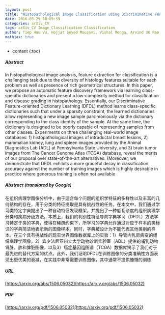 ```yaml
---
layout: post
title: "Histopathological Image Classification using Discriminative Feature-oriented Dictionary Learning"
date: 2016-03-29 18:09:59
categories: arXiv_CV
tags: arXiv_CV Image_Classification Classification
author: Tiep Huu Vu, Hojjat Seyed Mousavi, Vishal Monga, Arvind UK Rao, Ganesh Rao
mathjax: true
---
```


* content
{:toc}

##### Abstract
In histopathological image analysis, feature extraction for classification is a challenging task due to the diversity of histology features suitable for each problem as well as presence of rich geometrical structures. In this paper, we propose an automatic feature discovery framework via learning class-specific dictionaries and present a low-complexity method for classification and disease grading in histopathology. Essentially, our Discriminative Feature-oriented Dictionary Learning (DFDL) method learns class-specific dictionaries such that under a sparsity constraint, the learned dictionaries allow representing a new image sample parsimoniously via the dictionary corresponding to the class identity of the sample. At the same time, the dictionary is designed to be poorly capable of representing samples from other classes. Experiments on three challenging real-world image databases: 1) histopathological images of intraductal breast lesions, 2) mammalian kidney, lung and spleen images provided by the Animal Diagnostics Lab (ADL) at Pennsylvania State University, and 3) brain tumor images from The Cancer Genome Atlas (TCGA) database, reveal the merits of our proposal over state-of-the-art alternatives. {Moreover, we demonstrate that DFDL exhibits a more graceful decay in classification accuracy against the number of training images which is highly desirable in practice where generous training is often not available

##### Abstract (translated by Google)
在组织病理学图像分析中，由于适合每个问题的组织学特征的多样性以及丰富的几何结构的存在，用于分类的特征提取是具有挑战性的任务。在本文中，我们通过学习类特定字典提出了一种自动特征发现框架，并提出了一种低复杂度的组织病理学分类和疾病分级方法。本质上，我们的判别性特征导向字典学习（DFDL）方法学习特定于类的字典，使得在稀疏约束下，所学习的字典允许通过对应于样本的类标识的字典简洁地表示新的图像样本。同时，字典被设计为不能代表其他类别的样本。在三个具有挑战性的现实世界图像数据库上的实验：1）导管内乳房病变的组织病理学图像，2）宾夕法尼亚州立大学动物诊断实验室（ADL）提供的哺乳动物肾脏，肺和脾脏图像，以及3）癌症基因组图谱（TCGA）数据库揭示了我们对于最先进的替代方案的优点。此外，我们证明DFDL在训练图像的分类准确性方面表现出更优美的衰减，在实践中非常需要训练图像，其中通常不提供慷慨的训练

##### URL
[https://arxiv.org/abs/1506.05032](https://arxiv.org/abs/1506.05032)

##### PDF
[https://arxiv.org/pdf/1506.05032](https://arxiv.org/pdf/1506.05032)

